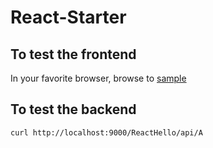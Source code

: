 # React-Starter

## To test the frontend

In your favorite browser, browse to [sample](http://localhost:9000/ReactHello)

## To test the backend

  ```bash
  curl http://localhost:9000/ReactHello/api/A
  ```
